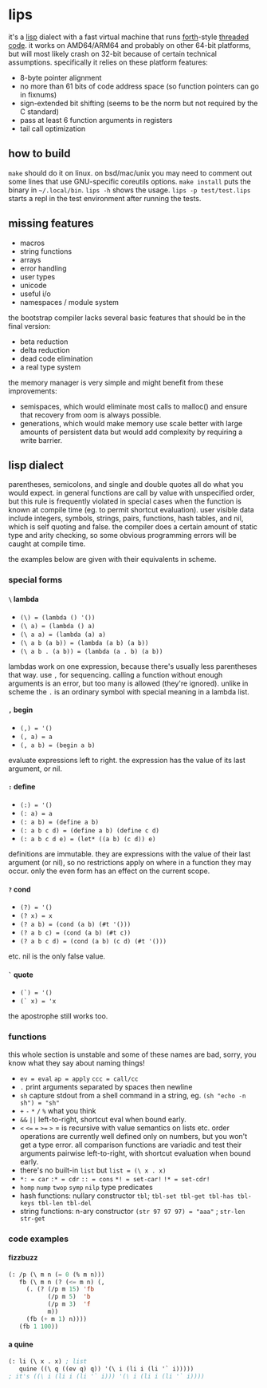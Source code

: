 # lips
it's a [lisp][1] dialect with a fast virtual machine that
runs [forth][2]-style [threaded code][3]. it works on
AMD64/ARM64 and probably on other 64-bit platforms, but will
most likely crash on 32-bit because of certain technical
assumptions. specifically it relies on these platform
features:
- 8-byte pointer alignment
- no more than 61 bits of code address space (so function
  pointers can go in fixnums)
- sign-extended bit shifting (seems to be the norm but
  not required by the C standard)
- pass at least 6 function arguments in registers
- tail call optimization


## how to build
`make` should do it on linux. on bsd/mac/unix you may need to
comment out some lines that use GNU-specific coreutils options.
`make install` puts the binary in `~/.local/bin`.  `lips -h`
shows the usage. `lips -p test/test.lips` starts a repl in the
test environment after running the tests.

## missing features
- macros
- string functions
- arrays
- error handling
- user types
- unicode
- useful i/o
- namespaces / module system

the bootstrap compiler lacks several basic features that should
be in the final version:
- beta reduction
- delta reduction
- dead code elimination
- a real type system

the memory manager is very simple and might benefit from these
improvements:
- semispaces, which would eliminate most calls to malloc() and
  ensure that recovery from oom is always possible.
- generations, which would make memory use scale better with
  large amounts of persistent data but would add complexity by
  requiring a write barrier.

## lisp dialect
parentheses, semicolons, and single and double quotes all do
what you would expect. in general functions are call by value
with unspecified order, but this rule is frequently violated in
special cases when the function is known at compile time (eg.
to permit shortcut evaluation). user visible data include
integers, symbols, strings, pairs, functions, hash tables, and
nil, which is self quoting and false. the compiler does a
certain amount of static type and arity checking, so some
obvious programming errors will be caught at compile time.

the examples below are given with their equivalents in scheme.

### special forms
#### `\` lambda
- `(\) = (lambda () '())`
- `(\ a) = (lambda () a)`
- `(\ a a) = (lambda (a) a)`
- `(\ a b (a b)) = (lambda (a b) (a b))`
- `(\ a b . (a b)) = (lambda (a . b) (a b))`

lambdas work on one expression, because there's usually less
parentheses that way. use `,` for sequencing. calling a
function without enough arguments is an error, but too many
is allowed (they're ignored). unlike in scheme the `.` is an
ordinary symbol with special meaning in a lambda list.

#### `,` begin
- `(,) = '()`
- `(, a) = a`
- `(, a b) = (begin a b)`

evaluate expressions left to right. the expression has the
value of its last argument, or nil.

#### `:` define
- `(:) = '()`
- `(: a) = a`
- `(: a b) = (define a b)`
- `(: a b c d) = (define a b) (define c d)`
- `(: a b c d e) = (let* ((a b) (c d)) e)`

definitions are immutable. they are expressions with the value
of their last argument (or nil), so no restrictions apply on
where in a function they may occur. only the even form has an
effect on the current scope.

#### `?` cond
- `(?) = '()`
- `(? x) = x`
- `(? a b) = (cond (a b) (#t '()))`
- `(? a b c) = (cond (a b) (#t c))`
- `(? a b c d) = (cond (a b) (c d) (#t '()))`

etc. nil is the only false value.

#### <code>\`</code> quote
- <code>(\`) = '()</code>
- <code>(\` x) = 'x</code>

the apostrophe still works too.

### functions
this whole section is unstable and  some of these names are
bad, sorry, you know what they say about naming things!
- `ev = eval` `ap = apply` `ccc = call/cc`
- `.` print arguments separated by spaces then newline
- `sh` capture stdout from a shell command in a string, eg.
  `(sh "echo -n sh") = "sh"`
- `+` `-` `*` `/` `%` what you think
- `&&` `||` left-to-right, shortcut eval when bound early.
- `<` `<=` `=` `>=` `>` = is recursive with value semantics
  on lists etc. order operations are currently well defined
  only on numbers, but you won't get a type error. all
  comparison functions are variadic and test their arguments
  pairwise left-to-right, with shortcut evaluation when bound
  early.
- there's no built-in `list` but `list = (\ x . x)`
- `*: = car` `:* = cdr` `:: = cons` `*! = set-car!` `!* = set-cdr!`
- `homp` `nump` `twop` `symp` `nilp` type predicates
- hash functions: nullary constructor `tbl`; `tbl-set tbl-get tbl-has tbl-keys tbl-len tbl-del`
- string functions: n-ary constructor `(str 97 97 97) = "aaa"` ; `str-len str-get`

### code examples
#### fizzbuzz
```lisp
(: /p (\ m n (= 0 (% m n)))
   fb (\ m n (? (<= m n) (,
     (. (? (/p m 15) 'fb
           (/p m 5)  'b
           (/p m 3)  'f
           m))
     (fb (+ m 1) n))))
   (fb 1 100))
```

#### a quine
```lisp
(: li (\ x . x) ; list
   quine ((\ q ((ev q) q)) '(\ i (li i (li '` i)))))
; it's ((\ i (li i (li '` i))) '(\ i (li i (li '` i))))
```
[1]: https://en.wikipedia.org/wiki/Lisp_(programming_language)
[2]: https://en.wikipedia.org/wiki/Forth_(programming_language)
[3]: https://en.wikipedia.org/wiki/Threaded_code 

